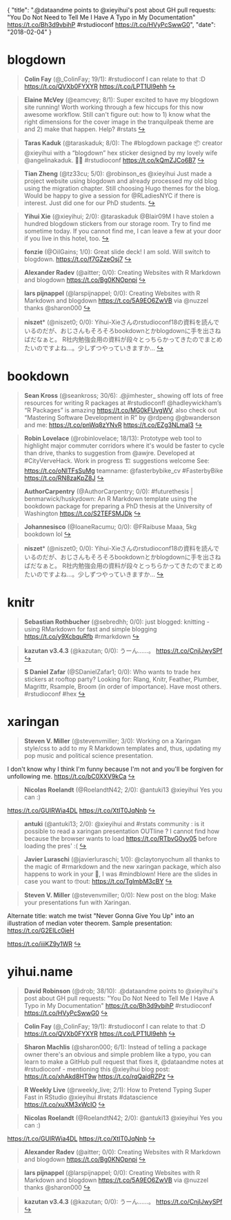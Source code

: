 {
  "title": ".@dataandme points to @xieyihui's post about GH pull requests: \"You Do Not Need to Tell Me I Have A Typo in My Documentation\" https://t.co/Bh3d9vbihP #rstudioconf https://t.co/HVyPcSwwG0",
  "date": "2018-02-04"
}

# blogdown

> **Colin Fay** (@_ColinFay; 19/1): #rstudioconf 
I can relate to that :D 
https://t.co/QVXb0FYXYR https://t.co/LPT1Ul9ehh  [&#8618;](https://twitter.com/xieyihui/status/959885916868370432)

<!-- -->


> **Elaine McVey** (@eamcvey; 8/1): Super excited to have my blogdown site running!  Worth working through a few hiccups for this now awesome workflow.  Still can't figure out: how to 1) know what the right dimensions for the cover image in the tranquilpeak theme are and 2) make that happen. Help? #rstats  [&#8618;](https://twitter.com/xieyihui/status/959887042388770816)

<!-- -->


> **Taras Kaduk** (@taraskaduk; 8/0): The #blogdown package 📦 creator @xieyihui with a “blogdown” hex sticker designed by my lovely wife @angelinakaduk. 🙌🏻 #rstudioconf https://t.co/kQmZJCo6B7  [&#8618;](https://twitter.com/xieyihui/status/959867028923236353)

<!-- -->


> **Tian Zheng** (@tz33cu; 5/0): @robinson_es @xieyihui Just made a project website using blogdown and already processed my old blog using the migration chapter. Still choosing Hugo themes for the blog. Would be happy to give a session for @RLadiesNYC if there is interest. Just did one for our PhD students.  [&#8618;](https://twitter.com/xieyihui/status/959604954100060160)

<!-- -->


> **Yihui Xie** (@xieyihui; 2/0): @taraskaduk @Blair09M I have stolen a hundred blogdown stickers from our storage room. Try to find me sometime today. If you cannot find me, I can leave a few at your door if you live in this hotel, too.  [&#8618;](https://twitter.com/xieyihui/status/959845869523619840)

<!-- -->


> **fonzie** (@OilGains; 1/0): Great slide deck! I am sold. Will switch to blogdown. https://t.co/f7GZzeOsj7  [&#8618;](https://twitter.com/xieyihui/status/959601523436040193)

<!-- -->


> **Alexander Radev** (@aitter; 0/0): Creating Websites with R Markdown and blogdown https://t.co/Bg0KNOpnpi  [&#8618;](https://twitter.com/xieyihui/status/959778751839170560)

<!-- -->


> **lars pijnappel** (@larspijnappel; 0/0): Creating Websites with R Markdown and blogdown https://t.co/5A9EO6ZwVB via @nuzzel thanks @sharon000  [&#8618;](https://twitter.com/xieyihui/status/959692976279773184)

<!-- -->


> **niszet*** (@niszet0; 0/0): Yihui-Xieさんのrstudioconf18の資料を読んでいるのだが、おじさんもそろそろbookdownとかblogdownに手を出さねばだなぁと。
R社内勉強会用の資料が段々とっちらかってきたのでまとめたいのですよね…。少しずつやっていきますか…  [&#8618;](https://twitter.com/xieyihui/status/959620259903778817)

<!-- -->


# bookdown

> **Sean Kross** (@seankross; 30/6): .@jimhester_ showing off lots of free resources for writing R packages at #rstudioconf! @hadleywickham’s “R Packages” is amazing https://t.co/MG0kFUvgWV, also check out “Mastering Software Development in R” by @rdpeng @gbwanderson and me: https://t.co/pnWq8zYNvR https://t.co/EZg3NLmal3  [&#8618;](https://twitter.com/xieyihui/status/959874752297934848)

<!-- -->


> **Robin Lovelace** (@robinlovelace; 18/13): Prototype web tool to highlight major commuter corridors where it's would be faster to cycle than drive, thanks to suggestion from @awjre. Developed at #CityVerveHack. Work in progress 🏗️ suggestions welcome See: https://t.co/oNITFsSuMg teamname: @fasterbybike_cv #FasterbyBike https://t.co/RN8zaKpZ8J  [&#8618;](https://twitter.com/xieyihui/status/959853407749246976)

<!-- -->


> **AuthorCarpentry** (@AuthorCarpentry; 0/0): #futurethesis | benmarwick/huskydown: An R Markdown template using the bookdown package for preparing a PhD thesis at the University of Washington https://t.co/S2TEFSMJDk  [&#8618;](https://twitter.com/xieyihui/status/959905478988804096)

<!-- -->


> **Johannesisco** (@IoaneRacumu; 0/0): @FRaibuse Maaa, 5kg bookdown lol  [&#8618;](https://twitter.com/xieyihui/status/959883619350269952)

<!-- -->


> **niszet*** (@niszet0; 0/0): Yihui-Xieさんのrstudioconf18の資料を読んでいるのだが、おじさんもそろそろbookdownとかblogdownに手を出さねばだなぁと。
R社内勉強会用の資料が段々とっちらかってきたのでまとめたいのですよね…。少しずつやっていきますか…  [&#8618;](https://twitter.com/xieyihui/status/959620259903778817)

<!-- -->


# knitr

> **Sebastian Rothbucher** (@sebredhh; 0/0): just blogged: knitting - using RMarkdown for fast and simple blogging https://t.co/y9XcbquRfb #rmarkdown  [&#8618;](https://twitter.com/xieyihui/status/959856748310953985)

<!-- -->


> **kazutan v3.4.3** (@kazutan; 0/0): うーん……。
https://t.co/CnjIJwySPf  [&#8618;](https://twitter.com/xieyihui/status/959660720001400832)

<!-- -->


> **S Daniel Zafar** (@SDanielZafar1; 0/0): Who wants to trade hex stickers at rooftop party? Looking for: Rlang, Knitr, Feather, Plumber, Magrittr, Rsample, Broom (in order of importance). Have most others.  #rstudioconf #hex  [&#8618;](https://twitter.com/xieyihui/status/959613895525613569)

<!-- -->


# xaringan

> **Steven V. Miller** (@stevenvmiller; 3/0): Working on a Xaringan style/css to add to my R Markdown templates and, thus, updating my pop music and political science presentation.
>
I don't know why I think I'm funny because I'm not and you'll be forgiven for unfollowing me. https://t.co/bC0XXV9kCa  [&#8618;](https://twitter.com/xieyihui/status/959829159865405443)

<!-- -->


> **Nicolas Roelandt** (@RoelandtN42; 2/0): @antuki13 @xieyihui Yes you can :) 
>
https://t.co/GUlRWia4DL https://t.co/XtIT0JqNnb  [&#8618;](https://twitter.com/xieyihui/status/959820700314931201)

<!-- -->


> **antuki** (@antuki13; 2/0): @xieyihui and #rstats community : is it possible to read a xaringan presentation OUTline ? I cannot find how because the browser wants to load https://t.co/RTbvG0yy05 before loading the pres' :(  [&#8618;](https://twitter.com/xieyihui/status/959784827661832194)

<!-- -->


> **Javier Luraschi** (@javierluraschi; 1/0): @claytonyochum all thanks to the magic of #rmarkdown and the new xaringan package, which also happens to work in your 📱, I was #mindblown! Here are the slides in case you want to 🤓out: https://t.co/TglmbM3cBY  [&#8618;](https://twitter.com/xieyihui/status/959917216597606400)

<!-- -->


> **Steven V. Miller** (@stevenvmiller; 0/0): New post on the blog: Make your presentations fun with Xaringan.
>
Alternate title: watch me twist "Never Gonna Give You Up" into an illustration of median voter theorem. Sample presentation: https://t.co/G2EILc0ieH 
>
https://t.co/iiiKZ9y1WR  [&#8618;](https://twitter.com/xieyihui/status/959915745823133696)

<!-- -->


# yihui.name

> **David Robinson** (@drob; 38/10): .@dataandme points to @xieyihui's post about GH pull requests: "You Do Not Need to Tell Me I Have A Typo in My Documentation" https://t.co/Bh3d9vbihP #rstudioconf https://t.co/HVyPcSwwG0  [&#8618;](https://twitter.com/xieyihui/status/959883189060714502)

<!-- -->


> **Colin Fay** (@_ColinFay; 19/1): #rstudioconf 
I can relate to that :D 
https://t.co/QVXb0FYXYR https://t.co/LPT1Ul9ehh  [&#8618;](https://twitter.com/xieyihui/status/959885916868370432)

<!-- -->


> **Sharon Machlis** (@sharon000; 6/1): Instead of telling a package owner there's an obvious and simple problem like a typo, you can learn to make a GitHub pull request that fixes it, @dataandme notes at #rstudioconf - mentioning this @xieyihui blog post: https://t.co/xhAkd8HT9w https://t.co/rqQaidRZPz  [&#8618;](https://twitter.com/xieyihui/status/959883937907580928)

<!-- -->


> **R Weekly Live** (@rweekly_live; 2/1): How to Pretend Typing Super Fast in RStudio @xieyihui #rstats #datascience https://t.co/xuXM3xWcIO  [&#8618;](https://twitter.com/xieyihui/status/959684475364888578)

<!-- -->


> **Nicolas Roelandt** (@RoelandtN42; 2/0): @antuki13 @xieyihui Yes you can :) 
>
https://t.co/GUlRWia4DL https://t.co/XtIT0JqNnb  [&#8618;](https://twitter.com/xieyihui/status/959820700314931201)

<!-- -->


> **Alexander Radev** (@aitter; 0/0): Creating Websites with R Markdown and blogdown https://t.co/Bg0KNOpnpi  [&#8618;](https://twitter.com/xieyihui/status/959778751839170560)

<!-- -->


> **lars pijnappel** (@larspijnappel; 0/0): Creating Websites with R Markdown and blogdown https://t.co/5A9EO6ZwVB via @nuzzel thanks @sharon000  [&#8618;](https://twitter.com/xieyihui/status/959692976279773184)

<!-- -->


> **kazutan v3.4.3** (@kazutan; 0/0): うーん……。
https://t.co/CnjIJwySPf  [&#8618;](https://twitter.com/xieyihui/status/959660720001400832)

<!-- -->


